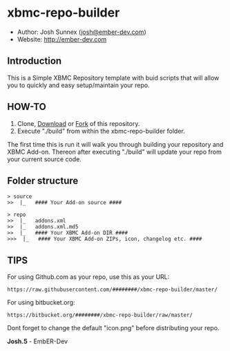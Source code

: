 xbmc-repo-builder
======================

* Author: Josh Sunnex (josh@ember-dev.com)
* Website: http://ember-dev.com

## Introduction
This is a Simple XBMC Repository template with buid scripts that will allow you to quickly and easy setup/maintain your repo.

## HOW-TO
1. Clone, [Download](https://github.com/Josh5/xbmc-repo-builder/archive/master.zip) or [Fork](https://github.com/Josh5/xbmc-repo-builder/fork) of this repository.
2. Execute "./build" from within the xbmc-repo-builder folder. 

The first time this is run it will walk you through building your repository and XBMC Add-on. Thereon after executing "./build" will update your repo from your current source code.


## Folder structure

    > source
    >>  |_   #### Your Add-on source ####    

    > repo   
    >>  |_   addons.xml     
    >>  |_   addons.xml.md5     
    >>  |_   #### Your XBMC Add-on DIR ####    
    >>>  |_   #### Your XBMC Add-on ZIPs, icon, changelog etc. ####   



## TIPS

For using Github.com as your repo, use this as your URL: 

```
https://raw.githubusercontent.com/########/xbmc-repo-builder/master/
```

For using bitbucket.org: 

```
https://bitbucket.org/########/xbmc-repo-builder/raw/master/
```

Dont forget to change the default "icon.png" before distributing your repo.



**Josh.5** - EmbER-Dev
